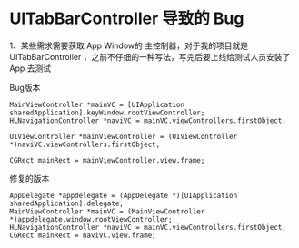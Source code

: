 # UITabBarController 导致的 Bug

1、某些需求需要获取 App Window的 主控制器，对于我的项目就是 UITabBarController ，之前不仔细的一种写法，写完后要上线给测试人员安装了 App 去测试



Bug版本

```
MainViewController *mainVC = [UIApplication sharedApplication].keyWindow.rootViewController;
HLNavigationController *naviVC = mainVC.viewControllers.firstObject;
            
UIViewController *mainViewController = (UIViewController *)naviVC.viewControllers.firstObject;
            
CGRect mainRect = mainViewController.view.frame;
```

修复的版本

```
AppDelegate *appdelegate = (AppDelegate *)[UIApplication sharedApplication].delegate;    
MainViewController *mainVC = (MainViewController *)appdelegate.window.rootViewController;
HLNavigationController *naviVC = mainVC.viewControllers.firstObject;
CGRect mainRect = naviVC.view.frame;
```



